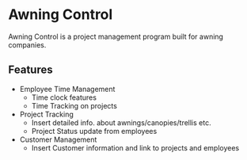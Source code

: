 # Awning Control
Awning Control is a project management program built for awning companies.

## Features
- Employee Time Management
  - Time clock features
  - Time Tracking on projects
- Project Tracking
  - Insert detailed info. about awnings/canopies/trellis etc.
  - Project Status update from employees
- Customer Management
  - Insert Customer information and link to projects and employees
